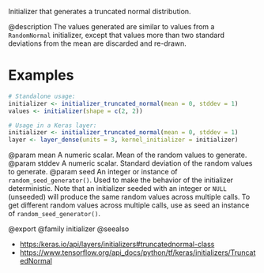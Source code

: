 Initializer that generates a truncated normal distribution.

@description
The values generated are similar to values from a
`RandomNormal` initializer, except that values more
than two standard deviations from the mean are
discarded and re-drawn.

# Examples

```r
# Standalone usage:
initializer <- initializer_truncated_normal(mean = 0, stddev = 1)
values <- initializer(shape = c(2, 2))
```


```r
# Usage in a Keras layer:
initializer <- initializer_truncated_normal(mean = 0, stddev = 1)
layer <- layer_dense(units = 3, kernel_initializer = initializer)
```

@param mean A numeric scalar. Mean of the random
    values to generate.
@param stddev A numeric scalar. Standard deviation of
   the random values to generate.
@param seed An integer or instance of
    `random_seed_generator()`.
    Used to make the behavior of the initializer
    deterministic. Note that an initializer seeded with an integer
    or `NULL` (unseeded) will produce the same random values
    across multiple calls. To get different random values
    across multiple calls, use as seed an instance
    of `random_seed_generator()`.

@export
@family initializer
@seealso
+ <https:/keras.io/api/layers/initializers#truncatednormal-class>
+ <https://www.tensorflow.org/api_docs/python/tf/keras/initializers/TruncatedNormal>
